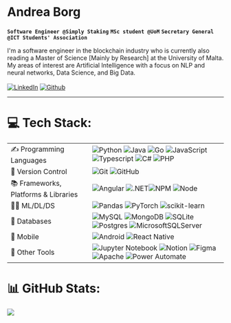 # Andrea Borg

**`Software Engineer @Simply Staking`** **`MSc student @UoM`** **`Secretary General @ICT Students' Association`**

I'm a software engineer in the blockchain industry who is currently also reading a Master of Science [Mainly by Research] at the University of Malta. My areas of interest are Artificial Intelligence with a focus on NLP and neural networks, Data Science, and Big Data. <br><br>
[![LinkedIn](https://img.shields.io/badge/LinkedIn-0077B5?style=for-the-badge&logo=linkedin&logoColor=white)](https://linkedin.com/in/andreaborg217) 
[![Github](https://img.shields.io/badge/GitHub-100000?style=for-the-badge&logo=github&logoColor=white)](https://github.com/AndreaBorg217?tab=repositories) 

---

# 💻 Tech Stack:
|                                     |                                                                                                                                                                                                                                                                                                                                                                                                                                                                                                                                                                                                                                                                                                                                                                                                                                                                |
|-------------------------------------|----------------------------------------------------------------------------------------------------------------------------------------------------------------------------------------------------------------------------------------------------------------------------------------------------------------------------------------------------------------------------------------------------------------------------------------------------------------------------------------------------------------------------------------------------------------------------------------------------------------------------------------------------------------------------------------------------------------------------------------------------------------------------------------------------------------------------------------------------------------|
| ✍️ Programming Languages             | ![Python](https://img.shields.io/badge/python-3670A0?style=for-the-badge&logo=python&logoColor=ffdd54) ![Java](https://img.shields.io/badge/Java-ED8B00?style=for-the-badge&logo=openjdk&logoColor=white) ![Go](https://img.shields.io/badge/go-%2300ADD8.svg?style=for-the-badge&logo=go&logoColor=white) ![JavaScript](https://img.shields.io/badge/javascript-%23323330.svg?style=for-the-badge&logo=javascript&logoColor=%23F7DF1E)   ![Typescript](https://img.shields.io/badge/TypeScript-007ACC?style=for-the-badge&logo=typescript&logoColor=white) ![C#](https://img.shields.io/badge/c%23-%23239120.svg?style=for-the-badge&logo=c-sharp&logoColor=white) ![PHP](https://img.shields.io/badge/php-%23777BB4.svg?style=for-the-badge&logo=php&logoColor=white) |
| 🌿 Version Control                   | ![Git](https://img.shields.io/badge/git-%23F05033.svg?style=for-the-badge&logo=git&logoColor=white) ![GitHub](https://img.shields.io/badge/github-%23121011.svg?style=for-the-badge&logo=github&logoColor=white)                                                                                                                                                                                                                                                                                                                                                                                                                                                                                                                                                                                                                                               |
| 📚 Frameworks, Platforms & Libraries |![Angular](https://img.shields.io/badge/Angular-DD0031?style=for-the-badge&logo=angular&logoColor=white) ![.NET](https://img.shields.io/badge/.NET-5C2D91?style=for-the-badge&logo=.net&logoColor=white)![NPM](https://img.shields.io/badge/NPM-%23000000.svg?style=for-the-badge&logo=npm&logoColor=white) ![Node](https://img.shields.io/badge/Node.js-43853D?style=for-the-badge&logo=node.js&logoColor=white)                                                                                                                                                                                                                                                                                                                                                                                                                                                                                                                                                                                                                               |
| 👨‍🏫 ML/DL/DS                            | ![Pandas](https://img.shields.io/badge/pandas-%23150458.svg?style=for-the-badge&logo=pandas&logoColor=white)  ![PyTorch](https://img.shields.io/badge/PyTorch-%23EE4C2C.svg?style=for-the-badge&logo=PyTorch&logoColor=white) ![scikit-learn](https://img.shields.io/badge/scikit--learn-%23F7931E.svg?style=for-the-badge&logo=scikit-learn&logoColor=white)                                                                                                                                                                                                                                                                                                                                                                                                                                                                                                                                                                                                                                                                                                                                                 |
|📰 Databases                         | ![MySQL](https://img.shields.io/badge/mysql-%2300f.svg?style=for-the-badge&logo=mysql&logoColor=white) ![MongoDB](https://img.shields.io/badge/MongoDB-%234ea94b.svg?style=for-the-badge&logo=mongodb&logoColor=white)                                                                                                                                                          ![SQLite](https://img.shields.io/badge/sqlite-%2307405e.svg?style=for-the-badge&logo=sqlite&logoColor=white) ![Postgres](https://img.shields.io/badge/postgres-%23316192.svg?style=for-the-badge&logo=postgresql&logoColor=white)  ![MicrosoftSQLServer](https://img.shields.io/badge/Microsoft%20SQL%20Server-CC2927?style=for-the-badge&logo=microsoft%20sql%20server&logoColor=white)                                                                                                                                                                                                                                                                                                                                                                                                                                                                                                                     |
| 📱 Mobile                           | ![Android](https://img.shields.io/badge/Android_Studio-3DDC84?style=for-the-badge&logo=androidstudio&logoColor=white) ![React Native](https://img.shields.io/badge/react_native-%2320232a.svg?style=for-the-badge&logo=react&logoColor=%2361DAFB)                                                                                                                                                                                                                                                                                                                                                                                                                                                                                                                                                                                                                                                                                                                                                |
| 🧰 Other Tools                       | ![Jupyter Notebook](https://img.shields.io/badge/jupyter-%23FA0F00.svg?style=for-the-badge&logo=jupyter&logoColor=white) ![Notion](https://img.shields.io/badge/Notion-%23000000.svg?style=for-the-badge&logo=notion&logoColor=white) ![Figma](https://img.shields.io/badge/figma-%23F24E1E.svg?style=for-the-badge&logo=figma&logoColor=white)   ![Apache](https://img.shields.io/badge/apache-%23D42029.svg?style=for-the-badge&logo=apache&logoColor=white)  ![Power Automate](https://img.shields.io/badge/Power%20Automate-0066FF.svg?style=for-the-badge&logo=Power-Automate&logoColor=white)                                                                                                                                                                                                                                                                                                                                                                                                                                                                                                       |


# 📊 GitHub Stats:
![](https://github-readme-stats.vercel.app/api?username=AndreaBorg217&theme=tokyonight&hide_border=false&include_all_commits=false&count_private=false)<br/>




